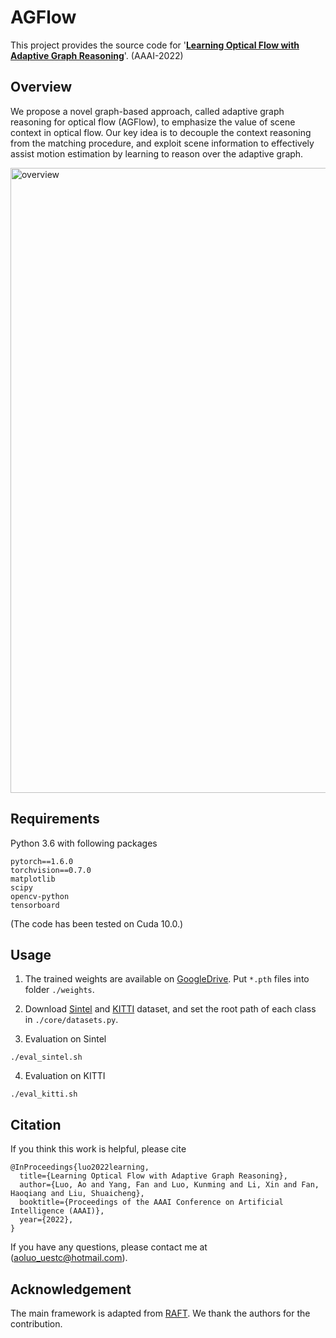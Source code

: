 # AGFlow

This project provides the source code for '[**Learning Optical Flow with Adaptive Graph Reasoning**](https://arxiv.org/pdf/2202.03857.pdf)'. (AAAI-2022)

## Overview

We propose a novel graph-based approach, called adaptive graph reasoning for optical flow (AGFlow), to emphasize the value of scene context in optical flow. Our key idea is to decouple the context reasoning from the matching procedure, and exploit scene information to effectively assist motion estimation by learning to reason over the adaptive graph. 

<img width="1000" alt="overview" src="https://user-images.githubusercontent.com/47421121/147655606-bd8a1640-5c57-4c23-a50d-57661ec49f54.png">

## Requirements

Python 3.6 with following packages
```Shell
pytorch==1.6.0
torchvision==0.7.0
matplotlib
scipy
opencv-python
tensorboard
```
(The code has been tested on Cuda 10.0.)

## Usage

1. The trained weights are available on [GoogleDrive](https://drive.google.com/drive/folders/1Bnijg9VPJwc9RPk0wOJNx8ngxXBnrGsV?usp=sharing). Put `*.pth` files into folder `./weights`.

2. Download [Sintel](http://sintel.is.tue.mpg.de/) and [KITTI](http://www.cvlibs.net/datasets/kitti/eval_scene_flow.php?benchmark=flow) dataset, and set the root path of each class in `./core/datasets.py`.


3. Evaluation on Sintel
```Shell
./eval_sintel.sh
```

4. Evaluation on KITTI
```Shell
./eval_kitti.sh
```

## Citation

If you think this work is helpful, please cite
```
@InProceedings{luo2022learning,
  title={Learning Optical Flow with Adaptive Graph Reasoning},
  author={Luo, Ao and Yang, Fan and Luo, Kunming and Li, Xin and Fan, Haoqiang and Liu, Shuaicheng},
  booktitle={Proceedings of the AAAI Conference on Artificial Intelligence (AAAI)},
  year={2022},
}
```

If you have any questions, please contact me at (aoluo_uestc@hotmail.com).

## Acknowledgement

The main framework is adapted from [RAFT](https://github.com/princeton-vl/RAFT). We thank the authors for the contribution.

